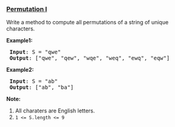 ### [Permutation I](https://leetcode.com/problems/permutation-i-lcci)

<p>Write a method to compute all permutations of a string of unique characters.</p>

<p><strong>Example1:</strong></p>

<pre>
<strong> Input</strong>: S = &quot;qwe&quot;
<strong> Output</strong>: [&quot;qwe&quot;, &quot;qew&quot;, &quot;wqe&quot;, &quot;weq&quot;, &quot;ewq&quot;, &quot;eqw&quot;]
</pre>

<p><strong>Example2:</strong></p>

<pre>
<strong> Input</strong>: S = &quot;ab&quot;
<strong> Output</strong>: [&quot;ab&quot;, &quot;ba&quot;]
</pre>

<p><strong>Note:</strong></p>

<ol>
	<li>All charaters are English letters.</li>
	<li><code>1 &lt;= S.length &lt;= 9</code></li>
</ol>
